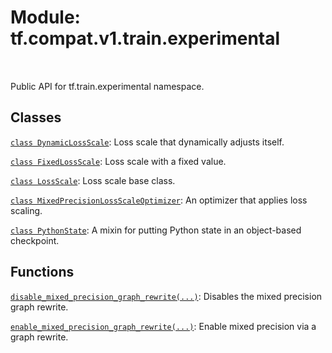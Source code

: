 <div itemscope itemtype="http://developers.google.com/ReferenceObject">
<meta itemprop="name" content="tf.compat.v1.train.experimental" />
<meta itemprop="path" content="Stable" />
</div>

# Module: tf.compat.v1.train.experimental


<table class="tfo-notebook-buttons tfo-api" align="left">
</table>



Public API for tf.train.experimental namespace.



## Classes

[`class DynamicLossScale`](../../../../tf/mixed_precision/experimental/DynamicLossScale.md): Loss scale that dynamically adjusts itself.

[`class FixedLossScale`](../../../../tf/mixed_precision/experimental/FixedLossScale.md): Loss scale with a fixed value.

[`class LossScale`](../../../../tf/mixed_precision/experimental/LossScale.md): Loss scale base class.

[`class MixedPrecisionLossScaleOptimizer`](../../../../tf/compat/v1/train/experimental/MixedPrecisionLossScaleOptimizer.md): An optimizer that applies loss scaling.

[`class PythonState`](../../../../tf/train/experimental/PythonState.md): A mixin for putting Python state in an object-based checkpoint.

## Functions

[`disable_mixed_precision_graph_rewrite(...)`](../../../../tf/compat/v1/train/experimental/disable_mixed_precision_graph_rewrite.md): Disables the mixed precision graph rewrite.

[`enable_mixed_precision_graph_rewrite(...)`](../../../../tf/compat/v1/train/experimental/enable_mixed_precision_graph_rewrite.md): Enable mixed precision via a graph rewrite.



